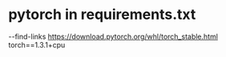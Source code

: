 # pytorch in requirements.txt
--find-links https://download.pytorch.org/whl/torch_stable.html  
torch==1.3.1+cpu
